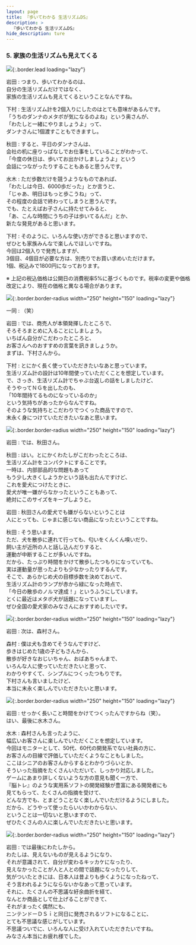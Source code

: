```yaml
---
layout: page
title: 『歩いてわかる 生活リズムDS』
description: >
  『歩いてわかる 生活リズムDS』
hide_description: ture
---
```


### 5. 家族の生活リズムも見えてくる

![](/interviews/jp/nds/XXXX/vol1/img/mainvisual5.jpg){:.border.lead loading="lazy"}

岩田
: つまり、歩いてわかるのは、<br>自分の生活リズムだけではなく、<br>家族の生活リズムも見えてくるということなんですね。

下村
: 生活リズム計を2個入りにしたのはとても意味があるんです。<br>「うちのダンナのメタボが気になるのよね」という奥さんが、<br>「わたしと一緒にやりましょうよ」って、<br>ダンナさんに1個渡すこともできますし。

秋田
: すると、平日のダンナさんは、<br>会社の机に座りっぱなしでお仕事をしていることがわかって、<br>「今度の休日は、歩いてお出かけしましょうよ」という<br>会話につながったりすることもあると思うんです。

水木
: ただ歩数だけを競うようなものであれば、<br>「わたしは今日、6000歩だった」とか言うと、<br>「じゃあ、明日はもっと歩こうね」って、<br>その程度の会話で終わってしまうと思うんです。<br>でも、たとえばお子さんに持たせてみると、<br>「あ、こんな時間にうちの子は歩いてるんだ」とか、<br>新たな発見があると思います。

下村
: そのように、いろんな使い方ができると思いますので、<br>ぜひとも家族みんなで楽しんでほしいですね。<br>今回は2個入りで発売しますが、<br>3個目、4個目が必要な方は、別売りでお買い求めいただけます。<br>1個、税込みで1800円になっております。

※ 上記の税込価格は公開日の消費税率5%に基づくものです。税率の変更や価格改定により、現在の価格と異なる場合があります。

![](/interviews/jp/nds/XXXX/vol1/img/photo23.jpg){:.border.border-radius width="250" height="150" loading="lazy"}

一同
: （笑）

岩田
: では、商売人が本領発揮したところで、<br>そろそろまとめに入ることにしましょう。<br>いちばん自分がこだわったところと、<br>お客さんへのおすすめの言葉を訊きましょうか。<br>まずは、下村さんから。

下村
: とにかく長く使っていただきたいなあと思っています。<br>生活リズム計の設計は10年間使っていただくことを想定しています。<br>で、さっき、生活リズム計でちゃぶ台返しの話をしましたけど、<br>そうやってＮＧを出したのも、<br>「10年間持てるものになっているのか」<br>という気持ちがあったからなんですね。<br>そのような気持ちとこだわりでつくった商品ですので、<br>末永く身につけていただきたいなあと思います。

![](/interviews/jp/nds/XXXX/vol1/img/photo24.jpg){:.border.border-radius width="250" height="150" loading="lazy"}

岩田
: では、秋田さん。

秋田
: はい。とにかくわたしがこだわったところは、<br>生活リズム計をコンパクトにすることです。<br>一時は、内部部品的な問題もあって<br>もう少し大きくしようかという話も出たんですけど、<br>これを愛犬につけたときに、<br>愛犬が唯一嫌がらなかったということもあって、<br>絶対にこのサイズをキープしようと。

岩田
: 秋田さんの愛犬でも嫌がらないということは<br>人にとっても、じゃまに感じない商品になったということですね。

秋田
: そう思います。<br>ただ、犬を散歩に連れて行っても、匂いをくんくん嗅いだり、<br>飼い主が近所の人と話し込んだりすると、<br>運動が中断することが多いんですね。<br>だから、たっぷり時間をかけて散歩したつもりになっていても、<br>実は運動量が思ったよりも少なかったりするんです。<br>そこで、あらかじめ犬の目標歩数を決めておいて、<br>生活リズム計のランプが赤から緑になった時点で、<br>「今日の散歩のノルマ達成！」というふうにしています。<br>とくに最近はメタボ犬が話題になっていますし、<br>ぜひ全国の愛犬家のみなさんにおすすめしたいです。

![](/interviews/jp/nds/XXXX/vol1/img/photo25.jpg){:.border.border-radius width="250" height="150" loading="lazy"}

岩田
: 次は、森村さん。

森村
: 僕は犬も含めてそうなんですけど、<br>歩きはじめた1歳の子どもさんから、<br>散歩が好きなおじいちゃん、おばあちゃんまで、<br>いろんな人に使っていただきたいと思って、<br>わかりやすくて、シンプルにつくったつもりです。<br>下村さんも言いましたけど、<br>本当に末永く楽しんでいただきたいと思います。

![](/interviews/jp/nds/XXXX/vol1/img/photo26.jpg){:.border.border-radius width="250" height="150" loading="lazy"}

岩田
: せっかく長いこと時間をかけてつくったんですからね（笑）。<br>はい、最後に水木さん。

水木
: 森村さんも言ったように、<br>幅広いお客さんに楽しんでいただくことを想定しています。<br>今回はモニターとして、50代、60代の開発系でない社員の方に、<br>お客さんの目線で評価していただくようなこともしました。<br>ここはシニアのお客さんからするとわかりづらいとか、<br>そういった指摘をたくさんいただいて、しっかり対応しました。<br>ゲームにあまり詳しくないような方の意見も聞く一方で、<br>『脳トレ』のような実用系ソフトの開発経験が豊富にある開発者にも<br>見てもらって、たくさんの指摘を受けて、<br>どんな方でも、とまどうことなく楽しんでいただけるようにしました。<br>だから、どうやって使ったらいいかわからない、<br>ということは一切ないと思いますので、<br>ぜひたくさんの人に楽しんでいただきたいと思います。

![](/interviews/jp/nds/XXXX/vol1/img/photo27.jpg){:.border.border-radius width="250" height="150" loading="lazy"}

岩田
: では最後にわたしから。<br>わたしは、見えないものが見えるようになり、<br>それが意識されて、自分が変わるキッカケになったり、<br>見えなかったことが人と人との間で話題になったりして、<br>気がついたときには、日本人は昔よりも歩くようになったねって、<br>そう言われるようにならないかなあって思っています。<br>それに、たくさんの不思議な紆余曲折を経て、<br>なんとか商品として仕上げることができて、<br>それがまったく偶然にも、<br>ニンテンドーＤＳｉと同日に発売されるソフトになることに、<br>とても不思議な感じがしています。<br>不思議ついでに、いろんな人に受け入れていただきたいですね。<br>みなさん本当にお疲れ様でした。

